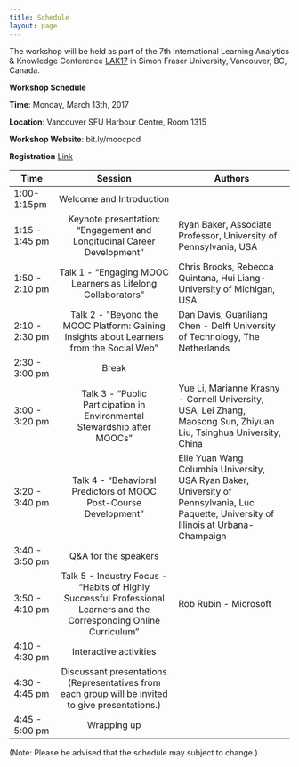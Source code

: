 ```yaml
---
title: Schedule
layout: page
---
```


The workshop will be held as part of the 7th International Learning Analytics & Knowledge Conference [LAK17](http://lak17.solaresearch.org/) in Simon Fraser University, Vancouver, BC, Canada.

**Workshop Schedule**

**Time**: Monday, March 13th, 2017

**Location**: Vancouver SFU Harbour Centre, Room 1315

**Workshop Website**: bit.ly/moocpcd

**Registration** [Link](https://cars-ebmsweb.its.sfu.ca/reg/reg_p1_form.aspx?oc=01&ct=MECS-1&eventid=93323)


| Time | Session | Authors |
|------|:-------:|---------|
|1:00-1:15pm |Welcome and Introduction| |
| 1:15 - 1:45 pm | Keynote presentation: “Engagement and Longitudinal Career Development” |Ryan Baker, Associate Professor, University of Pennsylvania, USA|
| 1:50 - 2:10 pm |Talk 1 - “Engaging MOOC Learners as Lifelong Collaborators”| Chris Brooks, Rebecca Quintana, Hui Liang- University of  Michigan, USA|
|2:10 - 2:30 pm |Talk 2 - "Beyond the MOOC Platform: Gaining Insights about Learners from the Social Web” |Dan Davis, Guanliang Chen - Delft University of Technology, The Netherlands|
|2:30 - 3:00 pm| Break| |
|3:00 - 3:20 pm| Talk 3 - “Public Participation in Environmental Stewardship after MOOCs”| Yue Li, Marianne Krasny - Cornell University, USA, Lei Zhang, Maosong Sun, Zhiyuan Liu, Tsinghua University, China|
|3:20 - 3:40 pm| Talk 4 - “Behavioral Predictors of MOOC Post-Course Development” |Elle Yuan Wang Columbia University, USA Ryan Baker, University of Pennsylvania, Luc Paquette, University of Illinois at Urbana-Champaign|
|3:40 - 3:50 pm |Q&A for the speakers | |
|3:50 - 4:10 pm |Talk 5 -  Industry Focus - “Habits of Highly Successful Professional Learners and the Corresponding Online Curriculum” |Rob Rubin - Microsoft|
|4:10 - 4:30 pm |Interactive activities| |
|4:30 - 4:45 pm |Discussant presentations (Representatives from each group will be invited to give presentations.) |
|4:45 - 5:00 pm |  Wrapping up | |

(Note: Please be advised that the schedule may subject to change.)




